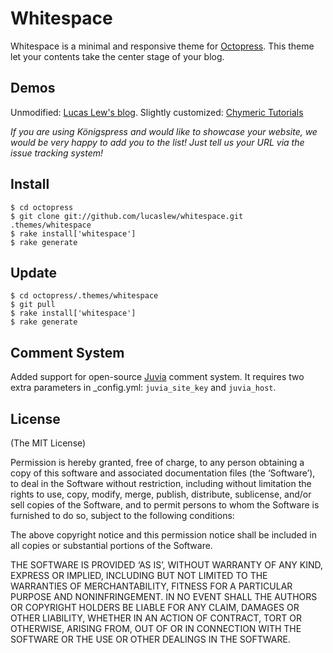 Whitespace
==========
Whitespace is a minimal and responsive theme for [Octopress](http://octopress.org). This theme let your contents take the center stage of your blog.


Demos
-----

Unmodified: [Lucas Lew's blog](http://lucaslew.com).
Slightly customized: [Chymeric Tutorials](http://tutorials.chymera.eu)

*If you are using Königspress and would like to showcase your website, we would be very happy to add you to the list! Just tell us your URL via the issue tracking system!*


Install
-------
    $ cd octopress
    $ git clone git://github.com/lucaslew/whitespace.git .themes/whitespace
    $ rake install['whitespace']
    $ rake generate


Update
------
    $ cd octopress/.themes/whitespace
    $ git pull
    $ rake install['whitespace']
    $ rake generate


Comment System
--------------
Added support for open-source [Juvia](https://github.com/phusion/juvia) comment system. It requires two extra parameters in _config.yml: `juvia_site_key` and `juvia_host`.


License
-------
(The MIT License)

Permission is hereby granted, free of charge, to any person obtaining a copy of this software and associated documentation files (the ‘Software’), to deal in the Software without restriction, including without limitation the rights to use, copy, modify, merge, publish, distribute, sublicense, and/or sell copies of the Software, and to permit persons to whom the Software is furnished to do so, subject to the following conditions:

The above copyright notice and this permission notice shall be included in all copies or substantial portions of the Software.

THE SOFTWARE IS PROVIDED ‘AS IS’, WITHOUT WARRANTY OF ANY KIND, EXPRESS OR IMPLIED, INCLUDING BUT NOT LIMITED TO THE WARRANTIES OF MERCHANTABILITY, FITNESS FOR A PARTICULAR PURPOSE AND NONINFRINGEMENT. IN NO EVENT SHALL THE AUTHORS OR COPYRIGHT HOLDERS BE LIABLE FOR ANY CLAIM, DAMAGES OR OTHER LIABILITY, WHETHER IN AN ACTION OF CONTRACT, TORT OR OTHERWISE, ARISING FROM, OUT OF OR IN CONNECTION WITH THE SOFTWARE OR THE USE OR OTHER DEALINGS IN THE SOFTWARE.


